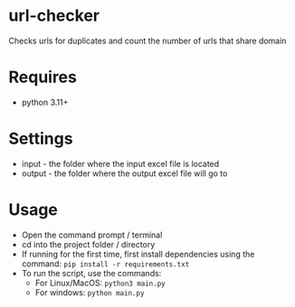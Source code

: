 # url-checker
Checks urls for duplicates and count the number of urls that share domain

# Requires
- python 3.11+

# Settings
- input - the folder where the input excel file is located
- output - the folder where the output excel file will go to

# Usage
- Open the command prompt / terminal
- cd into the project folder / directory
- If running for the first time, first install dependencies using the command: 
    ```pip install -r requirements.txt```
- To run the script, use the commands:
    - For Linux/MacOS: 
        ```python3 main.py```
    - For windows: 
        ```python main.py```